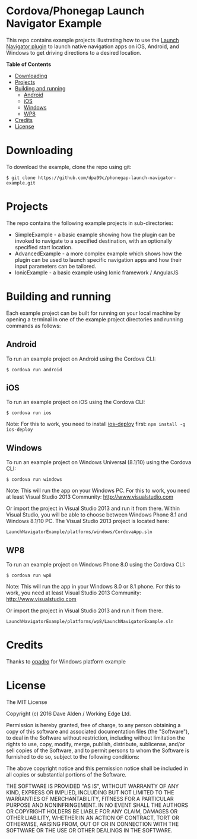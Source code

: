 Cordova/Phonegap Launch Navigator Example
=========================================

This repo contains example projects illustrating how to use the [Launch Navigator plugin](https://github.com/dpa99c/phonegap-launch-navigator) to launch native navigation apps on iOS, Android, and Windows to get driving directions to a desired location.

<!-- START table-of-contents -->
**Table of Contents**

- [Downloading](#downloading)
- [Projects](#projects)
- [Building and running](#building-and-running)
  - [Android](#android)
  - [iOS](#ios)
  - [Windows](#windows)
  - [WP8](#wp8)
- [Credits](#credits)
- [License](#license)

<!-- END table-of-contents -->
 
# Downloading

To download the example, clone the repo using git:

    $ git clone https://github.com/dpa99c/phonegap-launch-navigator-example.git

# Projects

The repo contains the following example projects in sub-directories:

- SimpleExample - a basic example showing how the plugin can be invoked to navigate to a specified destination, with an optionally specified start location.
- AdvancedExample - a more complex example which shows how the plugin can be used to launch specific navigation apps and how their input parameters can be tailored.
- IonicExample - a basic example using Ionic framework / AngularJS

# Building and running

Each example project can be built for running on your local machine by opening a terminal in one of the example project directories and running commands as follows:

## Android

To run an example project on Android using the Cordova CLI:

    $ cordova run android

## iOS

To run an example project on iOS using the Cordova CLI:

    $ cordova run ios

Note: For this to work, you need to install [ios-deploy](https://github.com/phonegap/ios-deploy) first: `npm install -g ios-deploy`

## Windows

To run an example project on Windows Universal (8.1/10) using the Cordova CLI:

    $ cordova run windows

Note: This will run the app on your Windows PC. For this to work, you need at least Visual Studio 2013 Community: http://www.visualstudio.com

Or import the project in Visual Studio 2013 and run it from there. Within Visual Studio, you will be able to choose between Windows Phone 8.1 and Windows 8.1/10 PC.
The Visual Studio 2013 project is located here:

    LaunchNavigatorExample/platforms/windows/CordovaApp.sln

## WP8

To run an example project on Windows Phone 8.0 using the Cordova CLI:

    $ cordova run wp8

Note: This will run the app in your Windows 8.0 or 8.1 phone. For this to work, you need at least Visual Studio 2013 Community: http://www.visualstudio.com

Or import the project in Visual Studio 2013 and run it from there.

	LaunchNavigatorExample/platforms/wp8/LaunchNavigatorExample.sln



# Credits

Thanks to [opadro](https://github.com/opadro) for Windows platform example

License
================

The MIT License

Copyright (c) 2016 Dave Alden /  Working Edge Ltd.

Permission is hereby granted, free of charge, to any person obtaining a copy
of this software and associated documentation files (the "Software"), to deal
in the Software without restriction, including without limitation the rights
to use, copy, modify, merge, publish, distribute, sublicense, and/or sell
copies of the Software, and to permit persons to whom the Software is
furnished to do so, subject to the following conditions:

The above copyright notice and this permission notice shall be included in
all copies or substantial portions of the Software.

THE SOFTWARE IS PROVIDED "AS IS", WITHOUT WARRANTY OF ANY KIND, EXPRESS OR
IMPLIED, INCLUDING BUT NOT LIMITED TO THE WARRANTIES OF MERCHANTABILITY,
FITNESS FOR A PARTICULAR PURPOSE AND NONINFRINGEMENT. IN NO EVENT SHALL THE
AUTHORS OR COPYRIGHT HOLDERS BE LIABLE FOR ANY CLAIM, DAMAGES OR OTHER
LIABILITY, WHETHER IN AN ACTION OF CONTRACT, TORT OR OTHERWISE, ARISING FROM,
OUT OF OR IN CONNECTION WITH THE SOFTWARE OR THE USE OR OTHER DEALINGS IN
THE SOFTWARE.